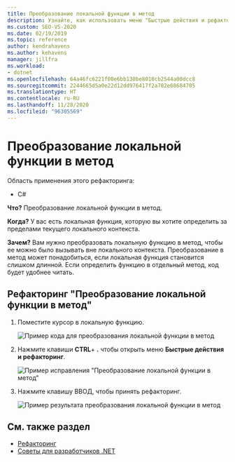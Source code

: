 ```yaml
---
title: Преобразование локальной функции в метод
description: Узнайте, как использовать меню "Быстрые действия и рефакторинг" для преобразования локальной функции в метод.
ms.custom: SEO-VS-2020
ms.date: 02/19/2019
ms.topic: reference
author: kendrahavens
ms.author: kehavens
manager: jillfra
ms.workload:
- dotnet
ms.openlocfilehash: 64a46fc6221f00e6bb130be8010cb2544a00dcc8
ms.sourcegitcommit: 2244665d5a0e22d12dd976417f2a782e68684705
ms.translationtype: HT
ms.contentlocale: ru-RU
ms.lasthandoff: 11/28/2020
ms.locfileid: "96305569"
---
```

# <a name="convert-a-local-function-to-a-method"></a>Преобразование локальной функции в метод

Область применения этого рефакторинга:

- C#

**Что?** Преобразование локальной функции в метод.

**Когда?** У вас есть локальная функция, которую вы хотите определить за пределами текущего локального контекста.

**Зачем?** Вам нужно преобразовать локальную функцию в метод, чтобы ее можно было вызывать вне локального контекста. Преобразование в метод может понадобиться, если локальная функция становится слишком длинной. Если определить функцию в отдельный метод, код будет удобнее читать.

## <a name="convert-local-function-to-method-refactoring"></a>Рефакторинг "Преобразование локальной функции в метод"

1. Поместите курсор в локальную функцию.

    ![Пример кода для преобразования локальной функции в метод](media/convert-local-function-to-method.png)

2. Нажмите клавиши **CTRL**+ **.** чтобы открыть меню **Быстрые действия и рефакторинг**.

    ![Пример исправления "Преобразование локальной функции в метод"](media/convert-local-function-to-method-codefix.png)

2. Нажмите клавишу ВВОД, чтобы принять рефакторинг.

    ![Пример результата преобразования локальной функции в метод](media/convert-local-function-to-method-result.png)

## <a name="see-also"></a>См. также раздел

- [Рефакторинг](../refactoring-in-visual-studio.md)
- [Советы для разработчиков .NET](../csharp-developer-productivity.md)
